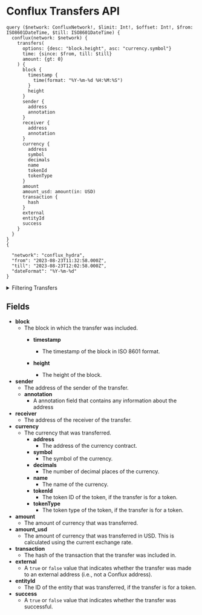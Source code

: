 # Conflux Transfers API



```
query ($network: ConfluxNetwork!, $limit: Int!, $offset: Int!, $from: ISO8601DateTime, $till: ISO8601DateTime) {
  conflux(network: $network) {
    transfers(
      options: {desc: "block.height", asc: "currency.symbol"}
      time: {since: $from, till: $till}
      amount: {gt: 0}
    ) {
      block {
        timestamp {
          time(format: "%Y-%m-%d %H:%M:%S")
        }
        height
      }
      sender {
        address
        annotation
      }
      receiver {
        address
        annotation
      }
      currency {
        address
        symbol
        decimals
        name
        tokenId
        tokenType
      }
      amount
      amount_usd: amount(in: USD)
      transaction {
        hash
      }
      external
      entityId
      success
    }
  }
}
{

  "network": "conflux_hydra",
  "from": "2023-08-23T11:32:58.000Z",
  "till": "2023-08-23T12:02:58.000Z",
  "dateFormat": "%Y-%m-%d"
}

```

<details><summary>Filtering Transfers</summary></details>

## Fields

-   **block**
    -   The block in which the transfer was included.
        -   **timestamp**
            -   The timestamp of the block in ISO 8601 format.
   
        -   **height**
            -   The height of the block.
-   **sender**
    -   The address of the sender of the transfer.
    -   **annotation**
        -   A annotation field that contains any information about the address
-   **receiver**
    -   The address of the receiver of the transfer.
-   **currency**
    -   The currency that was transferred.
        -   **address**
            -   The address of the currency contract.
        -   **symbol**
            -   The symbol of the currency.
        -   **decimals**
            -   The number of decimal places of the currency.
        -   **name**
            -   The name of the currency.
        -   **tokenId**
            -   The token ID of the token, if the transfer is for a token.
        -   **tokenType**
            -   The token type of the token, if the transfer is for a token.
-   **amount**
    -   The amount of currency that was transferred.
-   **amount_usd**
    -   The amount of currency that was transferred in USD. This is calculated using the current exchange rate.
-   **transaction**
    -   The hash of the transaction that the transfer was included in.
-   **external**
    -   A `true` or `false` value that indicates whether  the transfer was made to an external address (i.e., not a Conflux address).
-   **entityId**
    -   The ID of the entity that was transferred, if the transfer is for a token.
-   **success**
    -   A `true` or `false` value that indicates whether the transfer was successful.